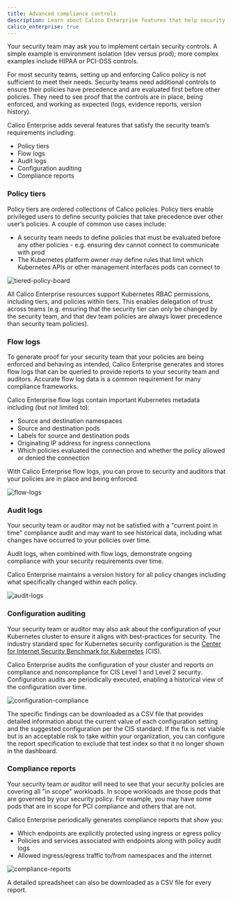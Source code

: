 ```yaml
---
title: Advanced compliance controls
description: Learn about Calico Enterprise features that help security teams provide evidence and proof of compliance. 
calico_enterprise: true
---
```


Your security team may ask you to implement certain security controls. A simple example is environment isolation (dev versus prod); more complex examples include HIPAA or PCI-DSS controls.

For most security teams, setting up and enforcing Calico policy is not sufficient to meet their needs.
Security teams need additional controls to ensure their policies have precedence and are evaluated first before other policies. They need to see proof that the controls are in place, being enforced, and working as expected (logs, evidence reports, version history).

Calico Enterprise adds several features that satisfy the security team’s requirements including:

- Policy tiers
- Flow logs
- Audit logs
- Configuration auditing
- Compliance reports

### Policy tiers

Policy tiers are ordered collections of Calico policies. Policy tiers enable privileged users to define security policies that take precedence over other user’s policies. A couple of common use cases include:

- A security team needs to define policies that must be evaluated before any other policies - e.g. ensuring dev cannot connect to communicate with prod
- The Kubernetes platform owner may define rules that limit which Kubernetes APIs or other management interfaces pods can connect to

![tiered-policy-board]({{site.baseurl}}/images/tiered-policy-board.png)

All Calico Enterprise resources support Kubernetes RBAC permissions, including tiers, and policies within tiers. This enables delegation of trust across teams (e.g. ensuring that the security tier can only be changed by the security team, and that dev team policies are always lower precedence than security team policies).

### Flow logs

To generate proof for your security team that your policies are being enforced and behaving as intended, Calico Enterprise generates and stores flow logs that can be queried to provide reports to your security team and auditors. Accurate flow log data is a common requirement for many compliance frameworks. 

Calico Enterprise flow logs contain important Kubernetes metadata including (but not limited to):

- Source and destination namespaces
- Source and destination pods
- Labels for source and destination pods
- Originating IP address for ingress connections
- Which policies evaluated the connection and whether the policy allowed or denied the connection

With Calico Enterprise flow logs, you can prove to security and auditors that your policies are in place and being enforced. 

![flow-logs]({{site.baseurl}}/images/flow-logs.png)

### Audit logs

Your security team or auditor may not be satisfied with a "current point in time" compliance audit and may want to see historical data, including what changes have occurred to your policies over time.

Audit logs, when combined with flow logs, demonstrate ongoing compliance with your security requirements over time.

Calico Enterprise maintains a version history for all policy changes including what specifically changed within each policy.

![audit-logs]({{site.baseurl}}/images/audit-logs.png)

### Configuration auditing

Your security team or auditor may also ask about the configuration of your Kubernetes cluster to ensure it aligns with best-practices for security. The industry standard spec for Kubernetes security configuration is the [Center for Internet Security Benchmark for Kubernetes](https://www.cisecurity.org/benchmark/kubernetes/) (CIS).

Calico Enterprise audits the configuration of your cluster and reports on compliance and noncompliance for CIS Level 1 and Level 2 security. Configuration audits are periodically executed, enabling a historical view of the configuration over time. 

![configuration-compliance]({{site.baseurl}}/images/configuration-compliance.png)

The specific findings can be downloaded as a CSV file that provides detailed information about the current value of each configuration setting and the suggested configuration per the CIS standard. If the fix is not viable but is an acceptable risk to take within your organization, you can configure the report specification to exclude that test index so that it no longer shown in the dashboard.

### Compliance reports

Your security team or auditor will need to see that your security policies are covering all "in scope" workloads. In scope workloads are those pods that are governed by your security policy. For example, you may have some pods that are in scope for PCI compliance and others that are not.

Calico Enterprise periodically generates compliance reports that show you:

- Which endpoints are explicitly protected using ingress or egress policy
- Policies and services associated with endpoints along with policy audit logs
- Allowed ingress/egress traffic to/from namespaces and the internet

![compliance-reports]({{site.baseurl}}/images/compliance-reports.png)

A detailed spreadsheet can also be downloaded as a CSV file for every report.
